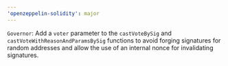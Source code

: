 ```yaml
---
'openzeppelin-solidity': major
---
```


`Governor`: Add a `voter` parameter to the `castVoteBySig` and `castVoteWithReasonAndParamsBySig` functions to avoid forging signatures for random addresses and allow the use of an internal nonce for invalidating signatures.
